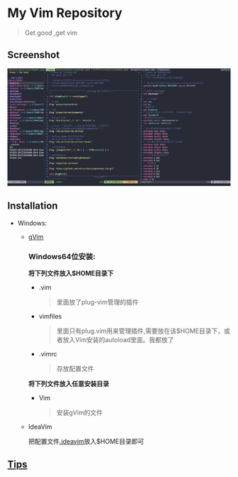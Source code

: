 # My Vim Repository

> Get good ,get vim



## Screenshot

![test](https://github.com/notfornothing/Vim/blob/main/test.png)



## Installation

* Windows:

  * [gVim](https://github.com/notfornothing/Vim/tree/main/gvim)

    ### Windows64位安装:

    **将下列文件放入$HOME目录下**

    * .vim

      >  里面放了plug-vim管理的插件

    * vimfiles

      > 里面只有plug.vim用来管理插件,需要放在该$HOME目录下，或者放入Vim安装的autoload里面。我都放了

    * .vimrc

      > 存放配置文件

    **将下列文件放入任意安装目录**

    * Vim

      > 安装gVim的文件

  * IdeaVim

    把配置文件[.ideavim](https://github.com/notfornothing/Vim/blob/main/.ideavimrc)放入$HOME目录即可

  

## [Tips](https://github.com/notfornothing/Vim/blob/main/Tips.md)
